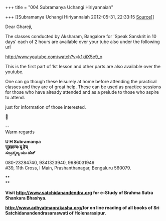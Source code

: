 +++
title = "004 Subramanya Uchangi Hiriyannaiah"

+++
[[Subramanya Uchangi Hiriyannaiah	2012-05-31, 22:33:15 [Source](https://groups.google.com/g/samskrita/c/jgp1wA7ccto)]]



Dear Ghareji,

The classes conducted by Aksharam, Bangalore for 'Speak Sanskrit in 10 days' each of 2 hours are available over your tube also under the following url

<http://www.youtube.com/watch?v=k1kiiX5e9_o>

This is the first part of 1st lesson and other parts are also available over the youtube.

One can go though these leisurely at home before attending the practical classes and they are of great help. These can be used as practice sessions for those who have already attended and as a prelude to those who aspire to attend.

just for information of those interested.



--  
Warm regards

  
**U H Subramanya  
सुब्रह्मण्यः यु हेच्  
ಸುಬ್ರಹ್ಮಣ್ಯ ಯು ಹೆಚ್**

  

080-23284740, 9341323940, 9986031949  
#39, 11th Cross, I Main, Prashanthanagar, Bengaluru 560079.

**  
**

**Visit <http://www.satchidanandendra.org> for e-Study of Brahma Sutra Shankara Bhashya.**

**<http://www.adhyatmaprakasha.org/>for on line reading of all books of Sri Satchidanandendrasaraswati of Holenarasipur.**

  


